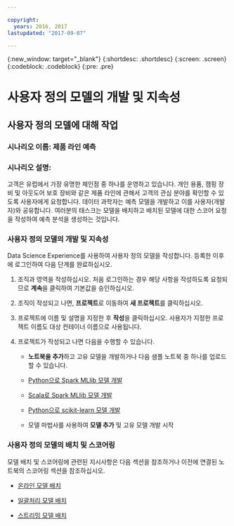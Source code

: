 ```yaml
---

copyright:
  years: 2016, 2017
lastupdated: "2017-09-07"

---
```

{:new_window: target="_blank"}
{:shortdesc: .shortdesc}
{:screen: .screen}
{:codeblock: .codeblock}
{:pre: .pre}

# 사용자 정의 모델의 개발 및 지속성

## 사용자 정의 모델에 대해 작업

### 시나리오 이름: 제품 라인 예측

### 시나리오 설명:

고객은 유럽에서 가장 유명한 체인점 중 하나를 운영하고 있습니다.
개인 용품, 캠핑 장비 및 아웃도어 보호 장비와 같은 제품 라인에 관해서 고객의 관심 분야를 확인할 수 있도록
사용자에게 요청합니다. 데이터 과학자는 예측 모델을 개발하고 이를 사용자(개발자)와 공유합니다. 여러분의 태스크는
모델을 배치하고 배치된 모델에 대한 스코어 요청을 작성하여 예측 분석을 생성하는 것입니다. 

### 사용자 정의 모델의 개발 및 지속성

Data Science Experience를 사용하여 사용자 정의 모델을 작성합니다. 등록한 이후에 로그인하여 다음 단계를 완료하십시오. 

1. 조직과 영역을 작성하십시오. 처음 로그인하는 경우 해당 사항을 작성하도록
   요청되므로 **계속**을 클릭하여 기본값을 승인하십시오.

2. 조직이 작성되고 나면, **프로젝트**로 이동하여
**새 프로젝트**를 클릭하십시오. 

3. 프로젝트에 이름 및 설명을 지정한 후 **작성**을 클릭하십시오. 사용자가 지정한
프로젝트 이름도 대상 컨테이너 이름으로 사용됩니다. 

4. 프로젝트가 작성되고 나면 다음을 수행할 수 있습니다.
   *  **노트북을 추가**하고 고유 모델을 개발하거나
다음 샘플 노트북 중 하나를 업로드할 수 있습니다. 

    *  [Python으로 Spark MLlib 모델 개발](https://apsportal.ibm.com/analytics/notebooks/89492fd6-a641-4819-9176-3d9381561df9/view?access_token=d80bef1a172d1d83d3721b101886337158457281774186f181a2e6a5b57f5ec7)

    *  [Scala로 Spark MLlib 모델 개발](https://apsportal.ibm.com/analytics/notebooks/c8652d2c-bfc9-4354-8168-f1c9f7f8dfc2/view?access_token=02a83fea8450a452c8de76af98dae078459d0f56810ddef4f4c62d5bc4fc72cf)

    *  [Python으로 scikit-learn 모델 개발](https://apsportal.ibm.com/analytics/notebooks/5215a61a-16d7-4fa2-b060-e3e243ceebe3/view?access_token=70f48c95c5571a614ce97484d3f168b1d9b6aeebce015187d3d77ce6038f025e)

   * 모델 마법사를 사용하여 **모델 추가** 및 고유 모델 개발 시작



### 사용자 정의 모델의 배치 및 스코어링

모델 배치 및 스코어링에 관련된 지시사항은 다음 섹션을 참조하거나 이전에 연결된 노트북의 스코어링 섹션을 참조하십시오. 

*  [온라인 모델 배치](pm_service_api_spark_online.html)

*  [일괄처리 모델 배치](pm_service_api_spark_batch.html)

*  [스트리밍 모델 배치](pm_service_api_spark_streaming.html)
